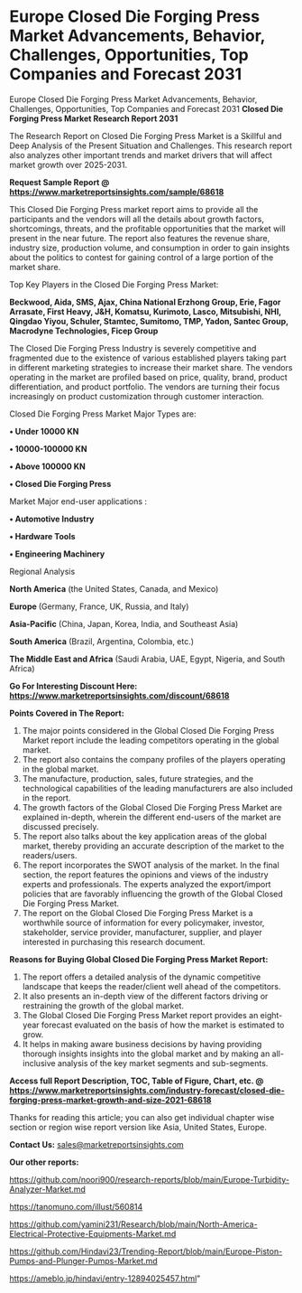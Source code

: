 # Europe Closed Die Forging Press Market Advancements, Behavior, Challenges, Opportunities, Top Companies and Forecast 2031
Europe Closed Die Forging Press Market Advancements, Behavior, Challenges, Opportunities, Top Companies and Forecast 2031
<strong>Closed Die Forging Press Market Research Report 2031</strong>

The Research Report on Closed Die Forging Press Market is a Skillful and Deep Analysis of the Present Situation and Challenges. This research report also analyzes other important trends and market drivers that will affect market growth over 2025-2031.

<strong>Request Sample Report @ <a href=https://www.marketreportsinsights.com/sample/68618>https://www.marketreportsinsights.com/sample/68618</a></strong>

This Closed Die Forging Press market report aims to provide all the participants and the vendors will all the details about growth factors, shortcomings, threats, and the profitable opportunities that the market will present in the near future. The report also features the revenue share, industry size, production volume, and consumption in order to gain insights about the politics to contest for gaining control of a large portion of the market share.

Top Key Players in the Closed Die Forging Press Market:

<strong>Beckwood, Aida, SMS, Ajax, China National Erzhong Group, Erie, Fagor Arrasate, First Heavy, J&H, Komatsu, Kurimoto, Lasco, Mitsubishi, NHI, Qingdao Yiyou, Schuler, Stamtec, Sumitomo, TMP, Yadon, Santec Group, Macrodyne Technologies, Ficep Group</strong>

The Closed Die Forging Press Industry is severely competitive and fragmented due to the existence of various established players taking part in different marketing strategies to increase their market share. The vendors operating in the market are profiled based on price, quality, brand, product differentiation, and product portfolio. The vendors are turning their focus increasingly on product customization through customer interaction.

Closed Die Forging Press Market Major Types are:

<strong>• Under 10000 KN

• 10000-100000 KN

• Above 100000 KN

• Closed Die Forging Press</strong>

Market Major end-user applications :

<strong>• Automotive Industry

• Hardware Tools

• Engineering Machinery</strong>

Regional Analysis

</u><strong><b>North America</b></strong> (the United States, Canada, and Mexico)

<strong><b>Europe </b></strong>(Germany, France, UK, Russia, and Italy)

<strong><b>Asia-Pacific</b></strong> (China, Japan, Korea, India, and Southeast Asia)

<strong><b>South America</b></strong> (Brazil, Argentina, Colombia, etc.)

<strong><b>The Middle East and Africa</b></strong> (Saudi Arabia, UAE, Egypt, Nigeria, and South Africa)

<strong>Go For Interesting Discount Here: <a href=https://www.marketreportsinsights.com/discount/68618>https://www.marketreportsinsights.com/discount/68618</a></strong>

<strong>Points Covered in The Report:</strong>
<ol>
  <li>The major points considered in the Global Closed Die Forging Press Market report include the leading competitors operating in the global market.</li>
  <li>The report also contains the company profiles of the players operating in the global market.</li>
  <li>The manufacture, production, sales, future strategies, and the technological capabilities of the leading manufacturers are also included in the report.</li>
  <li>The growth factors of the Global Closed Die Forging Press Market are explained in-depth, wherein the different end-users of the market are discussed precisely.</li>
  <li>The report also talks about the key application areas of the global market, thereby providing an accurate description of the market to the readers/users.</li>
  <li>The report incorporates the SWOT analysis of the market. In the final section, the report features the opinions and views of the industry experts and professionals. The experts analyzed the export/import policies that are favorably influencing the growth of the Global Closed Die Forging Press Market.</li>
  <li>The report on the Global Closed Die Forging Press Market is a worthwhile source of information for every policymaker, investor, stakeholder, service provider, manufacturer, supplier, and player interested in purchasing this research document.</li>
</ol>
<strong>Reasons for Buying Global Closed Die Forging Press Market Report:</strong>

<ol>
  <li>The report offers a detailed analysis of the dynamic competitive landscape that keeps the reader/client well ahead of the competitors.</li>
  <li>It also presents an in-depth view of the different factors driving or restraining the growth of the global market.</li>
  <li>The Global Closed Die Forging Press Market report provides an eight-year forecast evaluated on the basis of how the market is estimated to grow.</li>
  <li>It helps in making aware business decisions by having providing thorough insights insights into the global market and by making an all-inclusive analysis of the key market segments and sub-segments.</li>
</ol>
<strong>Access full Report Description, TOC, Table of Figure, Chart, etc. @ <a href=https://www.marketreportsinsights.com/industry-forecast/closed-die-forging-press-market-growth-and-size-2021-68618>https://www.marketreportsinsights.com/industry-forecast/closed-die-forging-press-market-growth-and-size-2021-68618</a></strong>


Thanks for reading this article; you can also get individual chapter wise section or region wise report version like Asia, United States, Europe.

<strong>Contact Us:</strong>
sales@marketreportsinsights.com

<strong>Our other reports:</strong>

<a href=https://github.com/noori900/research-reports/blob/main/Europe-Turbidity-Analyzer-Market.md>https://github.com/noori900/research-reports/blob/main/Europe-Turbidity-Analyzer-Market.md</a>

<a href=https://tanomuno.com/illust/560814>https://tanomuno.com/illust/560814</a>

<a href=https://github.com/yamini231/Research/blob/main/North-America-Electrical-Protective-Equipments-Market.md>https://github.com/yamini231/Research/blob/main/North-America-Electrical-Protective-Equipments-Market.md</a>

<a href=https://github.com/Hindavi23/Trending-Report/blob/main/Europe-Piston-Pumps-and-Plunger-Pumps-Market.md>https://github.com/Hindavi23/Trending-Report/blob/main/Europe-Piston-Pumps-and-Plunger-Pumps-Market.md</a>

<a href=https://ameblo.jp/hindavi/entry-12894025457.html>https://ameblo.jp/hindavi/entry-12894025457.html</a>"
